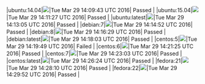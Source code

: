 |ubuntu:14.04|![](https://cdn.rawgit.com/Neilpang/letest/master/status/ubuntu-14.04.svg?1459260583)|Tue Mar 29 14:09:43 UTC 2016| Passed |
|ubuntu:15.04|![](https://cdn.rawgit.com/Neilpang/letest/master/status/ubuntu-15.04.svg?1459260687)|Tue Mar 29 14:11:27 UTC 2016| Passed |
|ubuntu:latest|![](https://cdn.rawgit.com/Neilpang/letest/master/status/ubuntu-latest.svg?1459260785)|Tue Mar 29 14:13:05 UTC 2016| Passed |
|debian:7|![](https://cdn.rawgit.com/Neilpang/letest/master/status/debian-7.svg?1459260892)|Tue Mar 29 14:14:52 UTC 2016| Passed |
|debian:8|![](https://cdn.rawgit.com/Neilpang/letest/master/status/debian-8.svg?1459260989)|Tue Mar 29 14:16:29 UTC 2016| Passed |
|debian:latest|![](https://cdn.rawgit.com/Neilpang/letest/master/status/debian-latest.svg?1459261083)|Tue Mar 29 14:18:03 UTC 2016| Passed |
|centos:5|![](https://cdn.rawgit.com/Neilpang/letest/master/status/centos-5.svg?1459261189)|Tue Mar 29 14:19:49 UTC 2016| Failed |
|centos:6|![](https://cdn.rawgit.com/Neilpang/letest/master/status/centos-6.svg?1459261285)|Tue Mar 29 14:21:25 UTC 2016| Passed |
|centos:7|![](https://cdn.rawgit.com/Neilpang/letest/master/status/centos-7.svg?1459261383)|Tue Mar 29 14:23:03 UTC 2016| Passed |
|centos:latest|![](https://cdn.rawgit.com/Neilpang/letest/master/status/centos-latest.svg?1459261584)|Tue Mar 29 14:26:24 UTC 2016| Passed |
|fedora:21|![](https://cdn.rawgit.com/Neilpang/letest/master/status/fedora-21.svg?1459261690)|Tue Mar 29 14:28:10 UTC 2016| Passed |
|fedora:22|![](https://cdn.rawgit.com/Neilpang/letest/master/status/fedora-22.svg?1459261792)|Tue Mar 29 14:29:52 UTC 2016| Passed |
